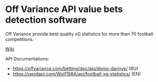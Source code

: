 # Off Variance API value bets detection software 

Off Variance provide best quality xG statistics for more than 70 football competitions. 

[Wiki](https://github.com/oRastor/offvariance/wiki)

API Documentations: 
- https://offvariance.com/betting/doc/api/demo-dannye/ (RU)
- https://rapidapi.com/Wolf1984/api/football-xg-statistics/ (EN)
